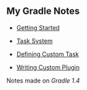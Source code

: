 ## My Gradle Notes

* [Getting Started](01-Getting-Started.md)

* [Task System](02-Task-System.md)

* [Defining Custom Task](03-Defining-Custom-Task.md)

* [Writing Custom Plugin](04-Writing-Custom-Plugin.md)

Notes made on *Gradle 1.4*
